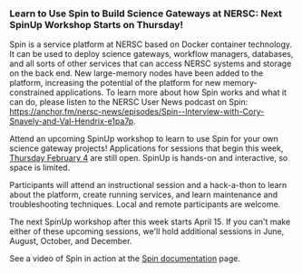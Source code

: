 ### Learn to Use Spin to Build Science Gateways at NERSC: Next SpinUp Workshop Starts on Thursday! 

Spin is a service platform at NERSC based on Docker container technology. It
can be used to deploy science gateways, workflow managers, databases, and all 
sorts of other services that can access NERSC systems and storage on the back 
end. New large-memory nodes have been added to the platform, increasing the
potential of the platform for new memory-constrained applications.
To learn more about how Spin works and what it can do, please listen to the
NERSC User News podcast on Spin: 
<https://anchor.fm/nersc-news/episodes/Spin--Interview-with-Cory-Snavely-and-Val-Hendrix-e1pa7p>.

Attend an upcoming SpinUp workshop to learn to use Spin for your own science 
gateway projects! Applications for sessions that begin this week,
[Thursday February 4](https://www.nersc.gov/users/training/spin/)
are still open. SpinUp is hands-on and interactive, so space is limited.

Participants will attend an instructional session and a hack-a-thon to learn 
about the platform, create running services, and learn maintenance and 
troubleshooting techniques. Local and remote participants are welcome.

The next SpinUp workshop after this week starts April 15. If you can't make 
either of these upcoming sessions, we'll hold additional sessions in June, 
August, October, and December. 

See a video of Spin in action at the 
[Spin documentation](https://docs.nersc.gov/services/spin/) page.

